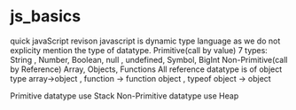 # js_basics
quick javaScript revison
javascript is dynamic type language as we do not explicity mention the type of datatype.
Primitive(call by value)
      7 types: String , Number, Boolean, null , undefined, Symbol, BigInt
Non-Primitive(call by Reference)
      Array, Objects, Functions
      All reference datatype is of object type  array->object , function -> function object , typeof object -> object

Primitive datatype use Stack 
Non-Primitive datatype use Heap

